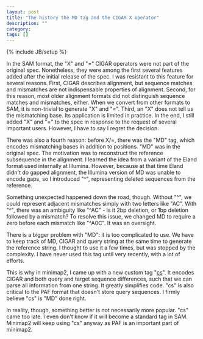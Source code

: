 ```yaml
---
layout: post
title: "The history the MD tag and the CIGAR X operator"
description: ""
category: 
tags: []
---
```

{% include JB/setup %}

In the SAM format, the "X" and "=" CIGAR operators were not part of the
original spec. Nonetheless, they were among the first several features added
after the initial release of the spec. I was resistant to this feature for
several reasons. First, CIGAR describes alignment, but sequence matches and
mismatches are not indispensable properties of alignment.  Second, for this
reason, most older alignment formats did not distinguish sequence matches and
mismatches, either. When we convert from other formats to SAM, it is
non-trivial to generate "X" and "=". Third, an "X" does not tell us the
mismatching base. Its application is limited in practice. In the end, I still
added "X" and "=" to the spec in response to the request of several important
users. However, I have to say I regret the decision.

There was also a fourth reason: before X/=, there was the "MD" tag, which
encodes mismatching bases in addition to positions. "MD" was in the original
spec. The motivation was to reconstruct the reference subsequence in the
alignment. I learned the idea from a variant of the Eland format used
internally at Illumina. However, because at that time Eland didn't do gapped
alignment, the Illumina version of MD was unable to encode gaps, so I
introduced "^", representing deleted sequences from the reference.

Something unexpected happened down the road, though. Without "^", we could
represent adjacent mismatches simply with two letters like "AC". With "^",
there was an ambiguity like "^AC" - is it 2bp deletion, or 1bp deletion
followed by a mismatch? To resolve this issue, we changed MD to require a zero
before each mismatch like "^A0C". It was an oversight.

There is a bigger problem with "MD": it is too complicated to use. We have to
keep track of MD, CIGAR and query string at the same time to generate the
reference string. I thought to use it a few times, but was stopped by the
complexity. I have never used this tag until very recently, with a lot of
efforts.

This is why in minimap2, I came up with a new custom tag "[cs][cs]". It encodes
CIGAR and both query and target sequence differences, such that we can parse
all information from one string. It greatly simplifies code. "cs" is also
critical to the PAF format that doesn't store query sequences. I firmly
believe "cs" is "MD" done right.

In reality, though, something better is not necessarily more popular. "cs" came
too late. I even don't know if it will become a standard tag in SAM. Minimap2
will keep using "cs" anyway as PAF is an important part of minimap2.

[cs]: https://github.com/lh3/minimap2#cs
